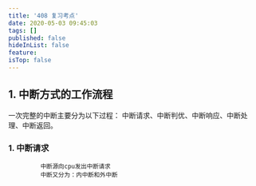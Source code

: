 ```yaml
---
title: '408 复习考点'
date: 2020-05-03 09:45:03
tags: []
published: false
hideInList: false
feature: 
isTop: false
---
```


## 1. 中断方式的工作流程
   
   一次完整的中断主要分为以下过程： 中断请求、中断判优、中断响应、中断处理、中断返回。

   ### 1. 中断请求
             中断源向cpu发出中断请求
             中断又分为：内中断和外中断 
         
